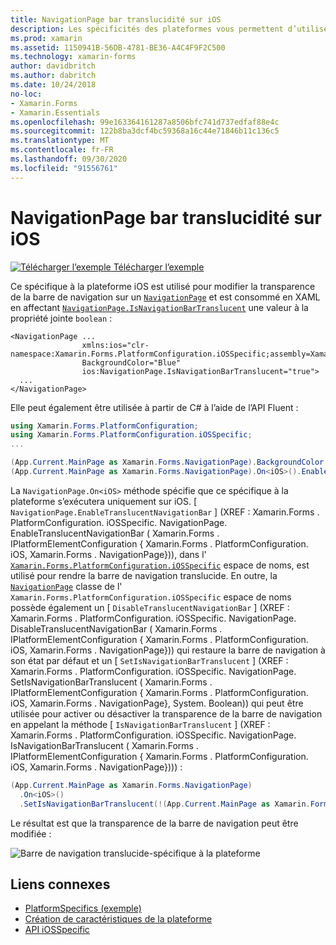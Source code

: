 ```yaml
---
title: NavigationPage bar translucidité sur iOS
description: Les spécificités des plateformes vous permettent d’utiliser des fonctionnalités uniquement disponibles sur une plateforme spécifique, sans implémenter de convertisseurs ou d’effets personnalisés. Cet article explique comment utiliser le spécifique à la plateforme iOS qui modifie la transparence de la barre de navigation dans un NavigationPage.
ms.prod: xamarin
ms.assetid: 1150941B-56DB-4781-BE36-A4C4F9F2C500
ms.technology: xamarin-forms
author: davidbritch
ms.author: dabritch
ms.date: 10/24/2018
no-loc:
- Xamarin.Forms
- Xamarin.Essentials
ms.openlocfilehash: 99e163364161287a8506bfc741d737edfaf88e4c
ms.sourcegitcommit: 122b8ba3dcf4bc59368a16c44e71846b11c136c5
ms.translationtype: MT
ms.contentlocale: fr-FR
ms.lasthandoff: 09/30/2020
ms.locfileid: "91556761"
---
```

# <a name="navigationpage-bar-translucency-on-ios"></a>NavigationPage bar translucidité sur iOS

[![Télécharger l’exemple](~/media/shared/download.png) Télécharger l’exemple](https://docs.microsoft.com/samples/xamarin/xamarin-forms-samples/userinterface-platformspecifics)

Ce spécifique à la plateforme iOS est utilisé pour modifier la transparence de la barre de navigation sur un [`NavigationPage`](xref:Xamarin.Forms.NavigationPage) et est consommé en XAML en affectant [`NavigationPage.IsNavigationBarTranslucent`](xref:Xamarin.Forms.PlatformConfiguration.iOSSpecific.NavigationPage.IsNavigationBarTranslucentProperty) une valeur à la propriété jointe `boolean` :

```xaml
<NavigationPage ...
                xmlns:ios="clr-namespace:Xamarin.Forms.PlatformConfiguration.iOSSpecific;assembly=Xamarin.Forms.Core"
                BackgroundColor="Blue"
                ios:NavigationPage.IsNavigationBarTranslucent="true">
  ...
</NavigationPage>
```

Elle peut également être utilisée à partir de C# à l’aide de l’API Fluent :

```csharp
using Xamarin.Forms.PlatformConfiguration;
using Xamarin.Forms.PlatformConfiguration.iOSSpecific;
...

(App.Current.MainPage as Xamarin.Forms.NavigationPage).BackgroundColor = Color.Blue;
(App.Current.MainPage as Xamarin.Forms.NavigationPage).On<iOS>().EnableTranslucentNavigationBar();
```

La `NavigationPage.On<iOS>` méthode spécifie que ce spécifique à la plateforme s’exécutera uniquement sur iOS. [ `NavigationPage.EnableTranslucentNavigationBar` ] (XREF : Xamarin.Forms . PlatformConfiguration. iOSSpecific. NavigationPage. EnableTranslucentNavigationBar ( Xamarin.Forms . IPlatformElementConfiguration { Xamarin.Forms . PlatformConfiguration. iOS, Xamarin.Forms . NavigationPage})), dans l' [`Xamarin.Forms.PlatformConfiguration.iOSSpecific`](xref:Xamarin.Forms.PlatformConfiguration.iOSSpecific) espace de noms, est utilisé pour rendre la barre de navigation translucide. En outre, la [`NavigationPage`](xref:Xamarin.Forms.PlatformConfiguration.iOSSpecific.NavigationPage) classe de l' `Xamarin.Forms.PlatformConfiguration.iOSSpecific` espace de noms possède également un [ `DisableTranslucentNavigationBar` ] (XREF : Xamarin.Forms . PlatformConfiguration. iOSSpecific. NavigationPage. DisableTranslucentNavigationBar ( Xamarin.Forms . IPlatformElementConfiguration { Xamarin.Forms . PlatformConfiguration. iOS, Xamarin.Forms . NavigationPage})) qui restaure la barre de navigation à son état par défaut et un [ `SetIsNavigationBarTranslucent` ] (XREF : Xamarin.Forms . PlatformConfiguration. iOSSpecific. NavigationPage. SetIsNavigationBarTranslucent ( Xamarin.Forms . IPlatformElementConfiguration { Xamarin.Forms . PlatformConfiguration. iOS, Xamarin.Forms . NavigationPage}, System. Boolean)) qui peut être utilisée pour activer ou désactiver la transparence de la barre de navigation en appelant la méthode [ `IsNavigationBarTranslucent` ] (XREF : Xamarin.Forms . PlatformConfiguration. iOSSpecific. NavigationPage. IsNavigationBarTranslucent ( Xamarin.Forms . IPlatformElementConfiguration { Xamarin.Forms . PlatformConfiguration. iOS, Xamarin.Forms . NavigationPage}))) :

```csharp
(App.Current.MainPage as Xamarin.Forms.NavigationPage)
  .On<iOS>()
  .SetIsNavigationBarTranslucent(!(App.Current.MainPage as Xamarin.Forms.NavigationPage).On<iOS>().IsNavigationBarTranslucent());
```

Le résultat est que la transparence de la barre de navigation peut être modifiée :

![Barre de navigation translucide-spécifique à la plateforme](navigation-bar-translucent-images/translucent-navigation-bar.png)

## <a name="related-links"></a>Liens connexes

- [PlatformSpecifics (exemple)](/samples/xamarin/xamarin-forms-samples/userinterface-platformspecifics)
- [Création de caractéristiques de la plateforme](~/xamarin-forms/platform/platform-specifics/index.md#creating-platform-specifics)
- [API iOSSpecific](xref:Xamarin.Forms.PlatformConfiguration.iOSSpecific)